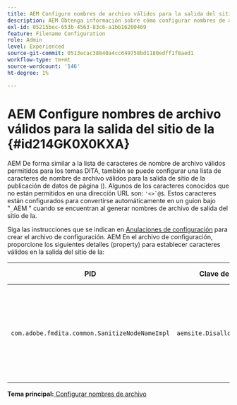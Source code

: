 ```yaml
---
title: AEM Configure nombres de archivo válidos para la salida del sitio de la
description: AEM Obtenga información sobre cómo configurar nombres de archivo válidos para la salida del sitio de la
exl-id: 05215bec-653b-4563-83c6-a1bb16200469
feature: Filename Configuration
role: Admin
level: Experienced
source-git-commit: 0513ecac38840a4cc649758bd1180edff1f8aed1
workflow-type: tm+mt
source-wordcount: '146'
ht-degree: 1%

---
```


# AEM Configure nombres de archivo válidos para la salida del sitio de la {#id214GK0X0KXA}

AEM De forma similar a la lista de caracteres de nombre de archivo válidos permitidos para los temas DITA, también se puede configurar una lista de caracteres de nombre de archivo válidos para la salida de sitio de la publicación de datos de página (). Algunos de los caracteres conocidos que no están permitidos en una dirección URL son: ``'<>`@$``. Estos caracteres están configurados para convertirse automáticamente en un guion bajo &quot;`_`AEM &quot; cuando se encuentran al generar nombres de archivo de salida del sitio de la.

Siga las instrucciones que se indican en [Anulaciones de configuración](download-install-additional-config-override.md#) para crear el archivo de configuración. AEM En el archivo de configuración, proporcione los siguientes detalles \(property\) para establecer caracteres válidos en la salida del sitio de la:

| PID | Clave de propiedad | Valor de propiedad |
|---|------------|--------------|
| `com.adobe.fmdita.common.SanitizeNodeNameImpl` | `aemsite.DisallowedFileNameChars` | AEM Agregue los caracteres que desee reemplazar con un guion bajo en los nombres de archivo de salida del sitio de la. <br> **Valor predeterminado**: ``'<\>\`@$`` |

**Tema principal:**[ Configurar nombres de archivo](conf-file-names.md)
